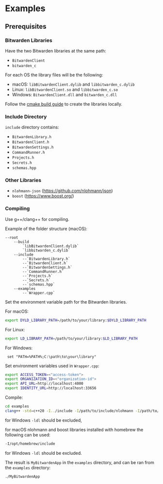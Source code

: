 # Examples

## Prerequisites

### Bitwarden Libraries

Have the two Bitwarden libraries at the same path:

- `BitwardenClient`
- `bitwarden_c`

For each OS the library files will be the following:

- macOS: `libBitwardenClient.dylib` and `libbitwarden_c.dylib`
- Linux: `libBitwardenClient.so` and `libbitwarden_c.so`
- Windows:  `BitwardenClient.dll` and `bitwarden_c.dll`

Follow the [cmake build guide](../CMakeBuild.md) to create the libraries locally.

### Include Directory

`include` directory contains:

- `BitwardenLibrary.h`
- `BitwardenClient.h`
- `BitwardenSettings.h`
- `CommandRunner.h`
- `Projects.h`
- `Secrets.h`
- `schemas.hpp`

### Other Libraries

- `nlohmann-json` (<https://github.com/nlohmann/json>)
- `boost` (<https://www.boost.org/>)

### Compiling

Use g++/clang++ for compiling.

Example of the folder structure (macOS):

```text
--root
    --build
        `libBitwardenClient.dylib`
        `libbitwarden_c.dylib`
    --include
        --`BitwardenLibrary.h`
        --`BitwardenClient.h`
        --`BitwardenSettings.h`
        --`CommandRunner.h`
        --`Projects.h`
        --`Secrets.h`
        --`schemas.hpp`
    --examples
        --`Wrapper.cpp`
```

Set the environment variable path for the Bitwarden libraries.

For macOS:

```bash
export DYLD_LIBRARY_PATH=/path/to/your/library:$DYLD_LIBRARY_PATH
```

For Linux:

```bash
export LD_LIBRARY_PATH=/path/to/your/library:$LD_LIBRARY_PATH
```

For Windows:

```shell
 set "PATH=%PATH%;C:\path\to\your\library"
```

Set environment variables used in `Wrapper.cpp`:

```bash
export ACCESS_TOKEN=<"access-token">
export ORGANIZATION_ID=<"organization-id">
export API_URL=http://localhost:4000
export IDENTITY_URL=http://localhost:33656
```

Compile:

```bash
cd examples
clang++ -std=c++20 -I../include -I/path/to/include/nlohmann -I/path/to/include/boost -L../build/ -o MyBitwardenApp Wrapper.cpp -lBitwardenClient -ldl
```

for Windows `-ldl` should be excluded,

for macOS nlohmann and boost libraries installed with homebrew the following can be used:

```bash
-I/opt/homebrew/include
```

for Windows `-ldl` should be excluded.

The result is `MyBitwardenApp` in the `examples` directory, and can be ran from the `examples` directory:

```bash
./MyBitwardenApp
```
